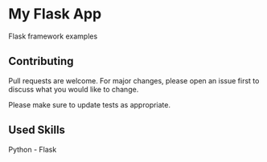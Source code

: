 # My Flask App

Flask framework examples

## Contributing
Pull requests are welcome. For major changes, please open an issue first to discuss what you would like to change.

Please make sure to update tests as appropriate.

## Used Skills

Python - Flask

